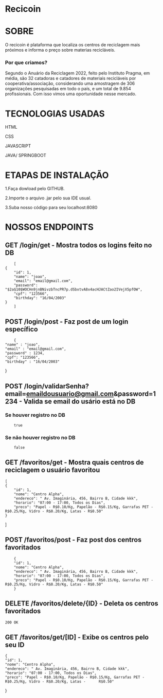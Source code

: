 # Recicoin






# SOBRE
 O recicoin é plataforma que localiza os centros de reciclagem mais próximos e informa o preço sobre materias recicláveis.

### Por que criamos?

Segundo o Anuário da Reciclagem 2022, feito pelo Instituto Pragma, em média, são 32 catadoras e catadores de materiais recicláveis por cooperativa/associação, considerando uma amostragem de 306 organizações pesquisadas em todo o país, e um total de 9.854 profissionais. Com isso vimos uma oportunidade nesse mercado.



# TECNOLOGIAS USADAS
HTML

CSS

JAVASCRIPT

JAVA/ SPRINGBOOT


# ETAPAS DE INSTALAÇÃO 

1.Faça dowload pelo GITHUB.

2.Importe o arquivo .jar pelo sua IDE usual.

3.Suba nosso código para seu localhost:8080


# NOSSOS ENDPOINTS
   ## GET /login/get - Mostra todos os logins feito no DB

  
        [
    {
        "id": 1,
        "name": "joao",
        "email": "email@gmail.com",
        "password": "$2a$10$WOCHn9jnBNivzbTncPR7p.dSbxtvA8x4acHJACtZao2IVejX5pfOW",
        "cpf": "123566",
        "birthday": "16/04/2003"
    }
        ]



   ## POST /login/post - Faz post de um login específico

        {
    "name" : "joao",
    "email" : "email@gmail.com",
    "password" : 1234,
    "cpf": "123566",
    "birthday" : "16/04/2003"
}

   ## POST /login/validarSenha?email=emaildousuario@gmail.com&password=1234 - Valida se email do usário está no DB

   ### Se houver registro no DB

        true


### Se não houver registro no DB

        false
   ## GET /favoritos/get - Mostra quais centros de reciclagem o usuário favoritou
    [
    {
        "id": 1,
        "nome": "Centro Alpha",
        "endereco": " Av. Imaginária, 456, Bairro B, Cidade kkk",
        "horario": "07:00 - 17:00, Todos os Dias",
        "preco": "Papel - R$0.10/Kg, Papelão - R$0.15/Kg, Garrafas PET - R$0.25/Kg, Vidro - R$0.20/Kg, Latas - R$0.50"
    }
]
   ## POST /favoritos/post - Faz post dos centros favoritados

        {
        "id": 1,
        "nome": "Centro Alpha",
        "endereco": " Av. Imaginária, 456, Bairro B, Cidade kkk",
        "horario": "07:00 - 17:00, Todos os Dias",
        "preco": "Papel - R$0.10/Kg, Papelão - R$0.15/Kg, Garrafas PET - R$0.25/Kg, Vidro - R$0.20/Kg, Latas - R$0.50"
        }   

   ## DELETE /favoritos/delete/{ID} - Deleta os centros favoritados

    200 OK

   ## GET  /favoritos/get/[ID] - Exibe os centros pelo seu ID

    {
    "id": 1,
    "nome": "Centro Alpha",
    "endereco": " Av. Imaginária, 456, Bairro B, Cidade kkk",
    "horario": "07:00 - 17:00, Todos os Dias",
    "preco": "Papel - R$0.10/Kg, Papelão - R$0.15/Kg, Garrafas PET - R$0.25/Kg, Vidro - R$0.20/Kg, Latas -      R$0.50"
}




